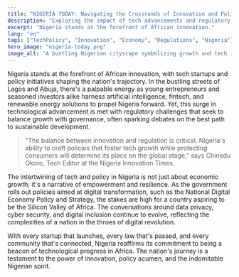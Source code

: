 ```yaml
---
title: "NIGERIA TODAY: Navigating the Crossroads of Innovation and Policy"
description: "Exploring the impact of tech advancements and regulatory frameworks on Nigeria's future."
excerpt: "Nigeria stands at the forefront of African innovation."
lang: "en"
tags: ["TechPolicy", "Innovation", "Economy", "Regulations", "Nigeria"]
hero_image: "nigeria-today.png"
image_alt: "A bustling Nigerian cityscape symbolizing growth and tech innovation"
---
```


Nigeria stands at the forefront of African innovation, with tech startups and policy initiatives shaping the nation's trajectory. In the bustling streets of Lagos and Abuja, there's a palpable energy as young entrepreneurs and seasoned investors alike harness artificial intelligence, fintech, and renewable energy solutions to propel Nigeria forward. Yet, this surge in technological advancement is met with regulatory challenges that seek to balance growth with governance, often sparking debates on the best path to sustainable development.

> "The balance between innovation and regulation is critical. Nigeria's ability to craft policies that foster tech growth while protecting consumers will determine its place on the global stage," says Chinedu Okoro, Tech Editor at the Nigeria Innovation Times.

The intertwining of tech and policy in Nigeria is not just about economic growth; it's a narrative of empowerment and resilience. As the government rolls out policies aimed at digital transformation, such as the National Digital Economy Policy and Strategy, the stakes are high for a country aspiring to be the Silicon Valley of Africa. The conversations around data privacy, cyber security, and digital inclusion continue to evolve, reflecting the complexities of a nation in the throes of digital revolution.

With every startup that launches, every law that's passed, and every community that's connected, Nigeria reaffirms its commitment to being a beacon of technological progress in Africa. The nation's journey is a testament to the power of innovation, policy acumen, and the indomitable Nigerian spirit.